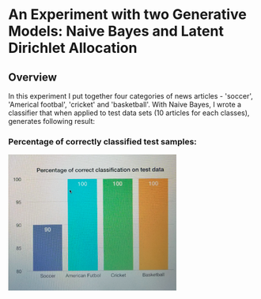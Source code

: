 # An Experiment with two Generative Models: Naive Bayes and Latent Dirichlet Allocation

## Overview
In this experiment I put together four categories of news articles - 'soccer', 'Americal footbal', 'cricket' and 'basketball'. With Naive Bayes, I wrote a classifier that when applied to test data sets (10 articles for each classes), generates following result:

### Percentage of correctly classified test samples:
<img src="Capture.PNG" title=" Naive Bayes Classification Result" alt="FVCproductions"></a>
